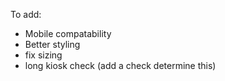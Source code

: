 To add:
- Mobile compatability
- Better styling
- fix sizing
- long kiosk check (add a check determine this)